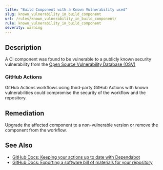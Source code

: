 ```yaml
---
title: "Build Component with a Known Vulnerability used"
slug: known_vulnerability_in_build_component
url: /rules/known_vulnerability_in_build_component/
rule: known_vulnerability_in_build_component
severity: warning
---
```


## Description

A CI component was found to be vulnerable to a publicly known security vulnerability from the [Open Source Vulnerability Database (OSV)](https://osv.dev/)

### GitHub Actions

GitHub Actions workflows using third-party GitHub Actions with known vulnerabilities could compromise the security of the workflow and the repository.

## Remediation

Upgrade the affected component to a non-vulnerable version or remove the component from the workflow.

## See Also
- [GitHub Docs: Keeping your actions up to date with Dependabot](https://docs.github.com/en/code-security/dependabot/working-with-dependabot/keeping-your-actions-up-to-date-with-dependabot)
- [GitHub Docs: Exporting a software bill of materials for your repository](https://docs.github.com/en/code-security/supply-chain-security/understanding-your-software-supply-chain/exporting-a-software-bill-of-materials-for-your-repository)
